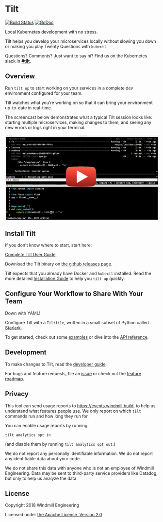 # Tilt

[![Build Status](https://circleci.com/gh/windmilleng/tilt/tree/master.svg?style=shield)](https://circleci.com/gh/windmilleng/tilt)
[![GoDoc](https://godoc.org/github.com/windmilleng/tilt?status.svg)](https://godoc.org/github.com/windmilleng/tilt)

Local Kubernetes development with no stress.

Tilt helps you develop your microservices locally
without slowing you down or making you play Twenty Questions with `kubectl`.

Questions? Comments? Just want to say hi? Find us on the Kubernetes slack in [**#tilt**](https://kubernetes.slack.com/messages/CESBL84MV/).

## Overview

Run `tilt up` to start working on your services in a complete dev environment
configured for your team.

Tilt watches what you're working on so that it can bring your environment
up-to-date in real-time.

The screencast below demonstrates what a typical Tilt session looks like:
starting multiple microservices, making changes to them, and seeing any new errors
or logs right in your terminal.

[![screencast](docs/_static/demothumb.png)](https://www.youtube.com/watch?v=MGeUUmdtdKA)

## Install Tilt

If you don't know where to start, start here:

[Complete Tilt User Guide](https://docs.tilt.build/)

Download the Tilt binary on
[the github releases page](https://github.com/windmilleng/tilt/releases).

Tilt expects that you already have Docker and `kubectl` installed.
Read the more detailed [Installation Guide](https://docs.tilt.build/install.html)
to help you `tilt up` quickly.

## Configure Your Workflow to Share With Your Team

Down with YAML!

Configure Tilt with a `Tiltfile`, written in a small subset of Python called
[Starlark](https://github.com/bazelbuild/starlark#tour).

To get started, check out some [examples](https://docs.tilt.build/first_example.html) or dive into the
[API reference](https://docs.tilt.build/api.html).

## Development

To make changes to Tilt, read the [developer guide](DEVELOPING.md).

For bugs and feature requests, file an [issue](https://github.com/windmilleng/tilt/issues)
or check out the [feature roadmap](ROADMAP.md).

## Privacy

This tool can send usage reports to https://events.windmill.build, to help us
understand what features people use. We only report on which `tilt` commands
run and how long they run for.

You can enable usage reports by running

```
tilt analytics opt in
```

(and disable them by running `tilt analytics opt out`.)

We do not report any personally identifiable information. We do not report any
identifiable data about your code.

We do not share this data with anyone who is not an employee of Windmill
Engineering. Data may be sent to third-party service providers like Datadog,
but only to help us analyze the data.

## License

Copyright 2018 Windmill Engineering

Licensed under [the Apache License, Version 2.0](LICENSE)
